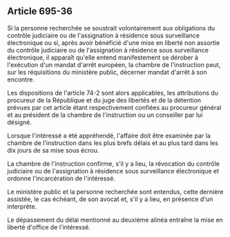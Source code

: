 Article 695-36
----
Si la personne recherchée se soustrait volontairement aux obligations du
contrôle judiciaire ou de l'assignation à résidence sous surveillance
électronique ou si, après avoir bénéficié d'une mise en liberté non assortie du
contrôle judiciaire ou de l'assignation à résidence sous surveillance
électronique, il apparaît qu'elle entend manifestement se dérober à l'exécution
d'un mandat d'arrêt européen, la chambre de l'instruction peut, sur les
réquisitions du ministère public, décerner mandat d'arrêt à son encontre.

Les dispositions de l'article 74-2 sont alors applicables, les attributions du
procureur de la République et du juge des libertés et de la détention prévues
par cet article étant respectivement confiées au procureur général et au
président de la chambre de l'instruction ou un conseiller par lui désigné.

Lorsque l'intéressé a été appréhendé, l'affaire doit être examinée par la
chambre de l'instruction dans les plus brefs délais et au plus tard dans les dix
jours de sa mise sous écrou.

La chambre de l'instruction confirme, s'il y a lieu, la révocation du contrôle
judiciaire ou de l'assignation à résidence sous surveillance électronique et
ordonne l'incarcération de l'intéressé.

Le ministère public et la personne recherchée sont entendus, cette dernière
assistée, le cas échéant, de son avocat et, s'il y a lieu, en présence d'un
interprète.

Le dépassement du délai mentionné au deuxième alinéa entraîne la mise en liberté
d'office de l'intéressé.
